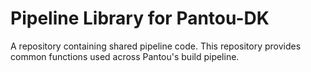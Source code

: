 Pipeline Library for Pantou-DK
==============================
A repository containing shared pipeline code. This repository provides common functions used across Pantou's build pipeline.

